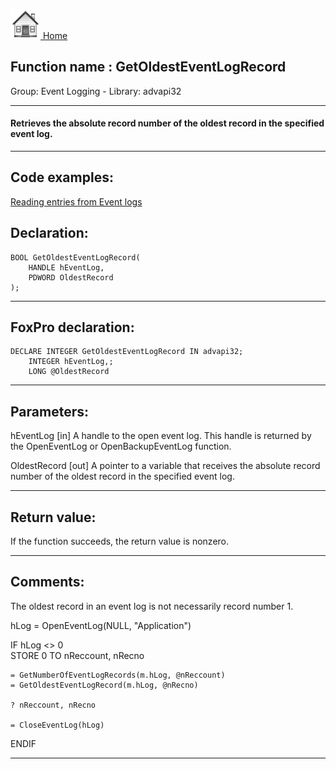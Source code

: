 [<img src="../../images/home.png"> Home ](https://github.com/VFPX/Win32API)  

## Function name : GetOldestEventLogRecord
Group: Event Logging - Library: advapi32    
***  


#### Retrieves the absolute record number of the oldest record in the specified event log.
***  


## Code examples:
[Reading entries from Event logs](../../samples/sample_524.md)  

## Declaration:
```foxpro  
BOOL GetOldestEventLogRecord(
	HANDLE hEventLog,
	PDWORD OldestRecord
);  
```  
***  


## FoxPro declaration:
```foxpro  
DECLARE INTEGER GetOldestEventLogRecord IN advapi32;
	INTEGER hEventLog,;
	LONG @OldestRecord  
```  
***  


## Parameters:
hEventLog
[in] A handle to the open event log. This handle is returned by the OpenEventLog or OpenBackupEventLog function. 

OldestRecord
[out] A pointer to a variable that receives the absolute record number of the oldest record in the specified event log.   
***  


## Return value:
If the function succeeds, the return value is nonzero.  
***  


## Comments:
The oldest record in an event log is not necessarily record number 1.  
  
<div class="precode">hLog = OpenEventLog(NULL, "Application")  
  
IF hLog <> 0  
	STORE 0 TO nReccount, nRecno  
  
	= GetNumberOfEventLogRecords(m.hLog, @nReccount)  
	= GetOldestEventLogRecord(m.hLog, @nRecno)  
  
	? nReccount, nRecno  
  
	= CloseEventLog(hLog)  
ENDIF  
</div>  
  
***  

